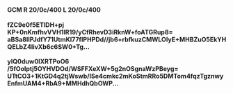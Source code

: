 #### GCM R 20/0c/400 L 20/0c/400
**fZC9e0f5ETlDH+pj**<br/>**KP+0nKmfhvVVH1lR19/yCfRhevD3iRknW+foATGRup8=**<br/>**aBSa8IlPJdfY71UtmKl77fIPHPDd//jb6+rbfkuzCMWLOIyE+MHBZuO5EkYHQELbZ4livXb6c6SW0+Tg...**<br/><br/>
**yIQ0duw0IXRTPoO6**<br/>**/5fOoIptj5OYHVDOd/WSFFXeXW+5g2nOSgnaWzPBeyg=**<br/>**UTtCO3+1KtGD4q2tjWswb/lSe4cmkc2mKoStmRRo5DMTom4fqzTgznwyEnfmUAM4+RbA9+MMHdhQbOWP...**